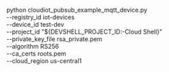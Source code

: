 python cloudiot_pubsub_example_mqtt_device.py \
  --registry_id iot-devices \
  --device_id test-dev \
  --project_id "${DEVSHELL_PROJECT_ID:-Cloud Shell}" \
  --private_key_file rsa_private.pem \
  --algorithm RS256 \
  --ca_certs roots.pem \
  --cloud_region us-central1